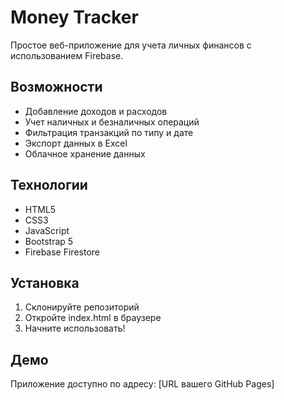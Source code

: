 # Money Tracker

Простое веб-приложение для учета личных финансов с использованием Firebase.

## Возможности

- Добавление доходов и расходов
- Учет наличных и безналичных операций
- Фильтрация транзакций по типу и дате
- Экспорт данных в Excel
- Облачное хранение данных

## Технологии

- HTML5
- CSS3
- JavaScript
- Bootstrap 5
- Firebase Firestore

## Установка

1. Склонируйте репозиторий
2. Откройте index.html в браузере
3. Начните использовать!

## Демо

Приложение доступно по адресу: [URL вашего GitHub Pages] 
